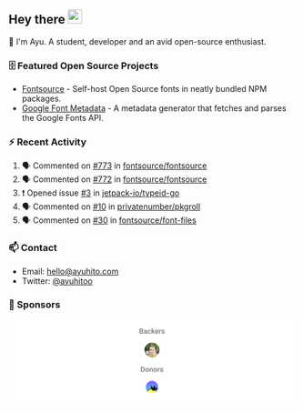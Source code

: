 ## Hey there <img src="https://media.giphy.com/media/hvRJCLFzcasrR4ia7z/giphy.gif" width="25" height="25">

📝 I'm Ayu. A student, developer and an avid open-source enthusiast.

### 🗄 Featured Open Source Projects

- [Fontsource](https://github.com/fontsource/fontsource) - Self-host Open Source fonts in neatly bundled NPM packages.
- [Google Font Metadata](https://github.com/fontsource/google-font-metadata) - A metadata generator that fetches and parses the Google Fonts API.

### ⚡ Recent Activity

<!--START_SECTION:activity-->

1. 🗣 Commented on [#773](https://github.com/fontsource/fontsource/issues/773) in [fontsource/fontsource](https://github.com/fontsource/fontsource)
2. 🗣 Commented on [#772](https://github.com/fontsource/fontsource/issues/772) in [fontsource/fontsource](https://github.com/fontsource/fontsource)
3. ❗ Opened issue [#3](https://github.com/jetpack-io/typeid-go/issues/3) in [jetpack-io/typeid-go](https://github.com/jetpack-io/typeid-go)
4. 🗣 Commented on [#10](https://github.com/privatenumber/pkgroll/issues/10) in [privatenumber/pkgroll](https://github.com/privatenumber/pkgroll)
5. 🗣 Commented on [#30](https://github.com/fontsource/font-files/issues/30) in [fontsource/font-files](https://github.com/fontsource/font-files)
<!--END_SECTION:activity-->

### 📫 Contact

- Email: hello@ayuhito.com
- Twitter: [@ayuhitoo](https://twitter.com/ayuhitoo)

### :sparkling_heart: Sponsors

<p align="center">
  <a href="https://cdn.jsdelivr.net/gh/ayuhito/ayuhito/sponsors.svg">
    <img src='https://raw.githubusercontent.com/ayuhito/ayuhito/master/sponsors.svg'/>
  </a>
</p>
